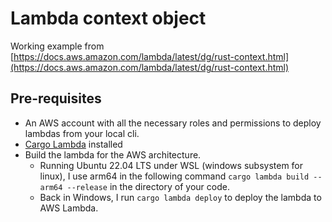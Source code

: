 # Lambda context object

Working example from [https://docs.aws.amazon.com/lambda/latest/dg/rust-context.html](https://docs.aws.amazon.com/lambda/latest/dg/rust-context.html)

## Pre-requisites
* An AWS account with all the necessary roles and permissions to deploy lambdas from your local cli.
* [Cargo Lambda](https://www.cargo-lambda.info/) installed
* Build the lambda for the AWS architecture.
    * Running Ubuntu 22.04 LTS under WSL (windows subsystem for linux), I use arm64 in the following command `cargo lambda build --arm64 --release` in the directory of your code.
    * Back in Windows, I run `cargo lambda deploy` to deploy the lambda to AWS Lambda.
 
